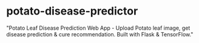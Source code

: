 #  potato-disease-predictor
"Potato Leaf Disease Prediction Web App - Upload Potato leaf image, get disease prediction &amp; cure recommendation. Built with Flask &amp; TensorFlow."
